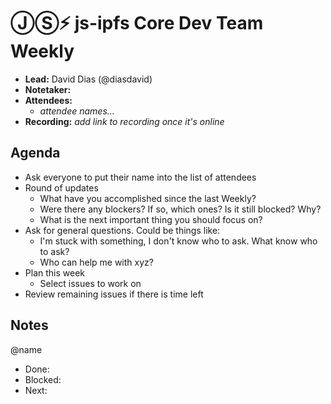 # ⒿⓈ⚡️  js-ipfs Core Dev Team Weekly <enter date here>

- **Lead:** David Dias (@diasdavid)
- **Notetaker:**
- **Attendees:**
  - _attendee names..._
- **Recording:** _add link to recording once it's online_

## Agenda

- Ask everyone to put their name into the list of attendees
- Round of updates
  - What have you accomplished since the last Weekly?
  - Were there any blockers? If so, which ones? Is it still blocked? Why?
  - What is the next important thing you should focus on?
- Ask for general questions. Could be things like:
  - I'm stuck with something, I don't know who to ask. What know who to ask?
  - Who can help me with xyz?
- Plan this week
  - Select issues to work on
- Review remaining issues if there is time left


## Notes

@name
 - Done:
 - Blocked:
 - Next:

<!-- After each call, the notetaker submits a PR to ipfs/pm to store the notes on the meeting-notes folder -->
